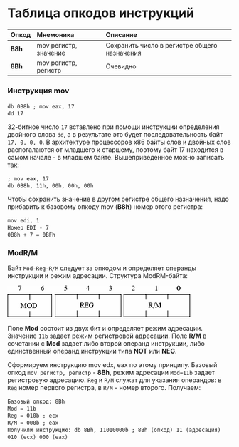 # Таблица опкодов инструкций

| Опкод    | Мнемоника             | Описание
| -------- | :-------------------- |:----------
| **B8h**  | mov регистр, значение | Сохранить число в регистре общего назначения
| **8Bh**  | mov регистр, регистр  | Очевидно

### Инструкция mov
```
db 0B8h ; mov eax, 17
dd 17
```
32-битное число `17` вставлено при помощи инструкции определения двойного слова `dd`, а в результате это будет последовательность байт `17, 0, 0, 0`. В архитектуре процессоров x86 байты слов и двойных слов распогалаются от младшего к старшему, поэтому байт 17 находится в самом начале - в младшем байте. Вышеприведенное можно записать так:
```
; mov eax, 17
db 0B8h, 11h, 00h, 00h, 00h
```

Чтобы сохранить значение в другом регистре общего назначения, надо прибавить к базовому опкоду mov (**B8h**) номер этого регистра:

```
mov edi, 1
Номер EDI - 7
0B8h + 7 = 0BFh
```

### ModR/M

Байт `Mod-Reg-R/M` следует за опкодом и определяет операнды инструкции и режим адресации. Структура ModRM-байта:

![Mod-Reg-R/m](https://github.com/aeshes/x86-mastery/blob/master/Beth/img/mod_reg_r_m_byte.png)

Поле **Mod** состоит из двух бит и определяет режим адресации. Значение `11b` задает режим регистровой адресации. Поле **R/M** в сочетании с **Mod** задает либо второй операнд инструкции, либо единственный операнд инструкции типа **NOT** или **NEG**.

Сформируем инструкцию mov edx, eax по этому принципу. Базовый опкод `mov регистр, регистр` - **8Bh**, режим адресации `Mod=11b` задает регистровую адресацию. `Reg` и `R/M` служат для указания операндов: в `Reg` номер первого регистра, в `R/M` - номер второго. Получаем:

```
Базовый опкод: 8Bh
Mod = 11b
Reg = 010b ; ecx
R/M = 000b ; eax
Получили инструкцию: db 8Bh, 11010000b ; 8Bh (опкод) 11 (адресация) 010 (ecx) 000 (eax)
```